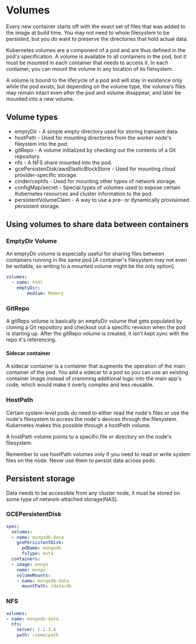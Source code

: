 # Volumes

Every new container starts off with the exact set of files that was added to the
image at build time. You may not need to whole filesystem to be persisted, but
you do want to preserve the directories that hold actual data.

Kubernetes volumes are a component of a pod and are thus defined in the pod's
specification. A volume is available to all containers in the pod, but it must
be mounted in each container that needs to access it. In each container, you
can mount the volume in any location of its fielsystem.

A volume is bound to the lifecycle of a pod and will stay in existence only
while the pod exists, but depending on the volume type, the volume's files may
remain intact even after the pod and volume disappear, and later be mounted
into a new volume.

## Volume types

* emptyDir - A simple empty directory used for storing transient data.
* hostPath - Used for mounting directories from the worker node's fileystem into
  the pod.
* gitRepo - A volume initialized by checking out the contents of a Git
  repository.
* nfs - A NFS share mounted into the pod.
* gcePersistenDisk/awsElasticBlockStore - Used for mounting cloud
  provider-specific storage.
* cinder/cephfs - Used for mounting other types of network storage.
* configMap/secret - Special types of volumes used to expose certain Kubernetes
  resources and cluster information to the pod.
* persistentVolumeClaim - A way to use a pre- or dynamically provisioned
  persistent storage.

## Using volumes to share data between containers

### EmptyDir Volume

An emptyDir volume is especially useful for sharing files between containers
running in the same pod.[A container's filesystem may not even be writable, so
writing to a mounted volume might be the only option]

```yaml
volumes:
  - name: html
    emptyDir:
        medium: Memory
```

### GitRepo

A gitRepo volume is basically an emptyDir volume that gets populated by cloning
a Git repository and checkout out a specific revision when the pod is starting
up. After the gitRepo volume is created, it isn't kept sync with the repo it's
referencing.

#### Sidecar container

A sidecar container is a container that augments the operation of the main
container of the pod. You add a sidecar to a pod so you can use an existing
container image instead of cramming additional logic into the main app's code,
which would make it overly complex and less reusable.

### HostPath

Certain system-level pods do need to either read the node's files or use the
node's filesystem to access the node's devices through the filesystem.
Kubernetes makes this possible through a hostPath volume.

A hostPath volume points to a specific file or directory on the node's
filesystem.

Remember to use hostPath volumes only if you need to read or write system files
on the node. Never use them to persist data across pods.

## Persistent storage

Data needs to be accessible from any cluster node, it must be stored on some
type of network-attached storage(NAS).

### GCEPersistentDisk

```yaml
spec:
  volumes:
  - name: mongodb-data
    gcePersistentDisk:
      pdName: mongodb
      fsType: ext4
  containers:
  - image: mongo
    name: mongo
    volumeMounts:
    - name: mongodb-data
      mountPath: /data/db
```

### NFS

```yaml
volumes:
- name: mongodb-data
  nfs:
    server: 1.2.3.4
    path: /some/path
```
